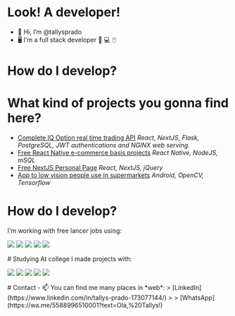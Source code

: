 # Look! A developer!
- 👋 Hi, I’m @tallysprado
- 🖥️ I'm a full stack developer :iphone: :computer: :computer_mouse:

# How do I develop?


# What kind of projects you gonna find here?
- [Complete IQ Option real time trading API](https://github.com/tallysprado/copycash) *React, NextJS, Flask, PostgreSQL, JWT authentications and NGINX web serving.* 
- [Free React Native e-commerce basis projects](https://github.com/tallysprado/fashionapp) *React Native, NodeJS, mSQL*
- [Free NextJS Personal Page](https://github.com/tallysprado/PersonalPage) *React, NextJS, jQuery*
- [App to low vision people use in supermarkets](https://github.com/tallysprado/Blinder0.5) *Android, OpenCV, Tensorflow*

# How do I develop?
I'm working with free lancer jobs using:
<p>
  <img src="https://img.shields.io/badge/-react.js-282c34?logo=react&logoColor=61DAFB&style=for-the-badge" />
  <img src="https://img.shields.io/badge/-reactnative%20-282c34?logo=react&logoColor=61DAFB&style=for-the-badge" />
  <img src="https://img.shields.io/badge/node.js%20-%2343853D.svg?&style=for-the-badge&logo=node.js&logoColor=white" />
  <img src="https://img.shields.io/badge/-flask%20-000000?logo=flask&logoColor=white&style=for-the-badge" />
  <img src="https://img.shields.io/badge/-flask%20-0769ad?logo=jquery&logoColor=white&style=for-the-badge" />
</p>
# Studying
At college I made projects with:
<p>
  <img src="https://img.shields.io/badge/-react.js-282c34?logo=react&logoColor=61DAFB&style=for-the-badge" />
  <img src="https://img.shields.io/badge/-reactnative%20-282c34?logo=react&logoColor=61DAFB&style=for-the-badge" />
  <img src="https://img.shields.io/badge/node.js%20-%2343853D.svg?&style=for-the-badge&logo=node.js&logoColor=white" />
  <img src="https://img.shields.io/badge/-flask%20-000000?logo=flask&logoColor=white&style=for-the-badge" />
  <img src="https://img.shields.io/badge/-flask%20-0769ad?logo=jquery&logoColor=white&style=for-the-badge" />
</p>
# Contact
- 📫 You can find me many places in *web*:
> [LinkedIn](https://www.linkedin.com/in/tallys-prado-173077144/)
> 
> [WhatsApp](https://wa.me/5588996510001?text=Olá,%20Tallys!)


